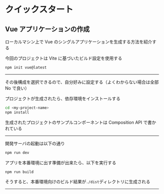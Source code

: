 # クイックスタート

## Vue アプリケーションの作成

ローカルマシン上で Vue のシングルアプリケーションを生成する方法を紹介する

今回のプロジェクトは Vite に基づいたビルド設定を使用する

```bash
npm init vue@latest
```

---

その後構成を選択できるので、自分好みに設定する（よくわからない場合は全部 No で良い）

プロジェクトが生成されたら、依存環境をインストールする

```bash
cd <my-project-name>
npm install
```

生成されたプロジェクトのサンプルコンポーネントは Composition API で書かれている

---

開発サーバの起動は以下の通り

```bash
npm run dev
```

アプリを本番環境に出す準備が出来たら、以下を実行する

```bash
npm run build
```

そうすると、本番環境向けのビルド結果が`./dist`ディレクトリに生成される

---
